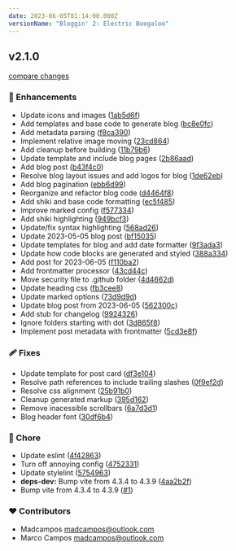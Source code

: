 ```yaml
---
date: 2023-06-05T01:14:00.000Z
versionName: "Bloggin' 2: Electric Boogaloo"
---
```

## v2.1.0

[compare changes](https://github.com/madcampos/madcampos.github.io/compare/v2.0.0...v2.1.0)

### 🚀 Enhancements

- Update icons and images ([1ab5d6f](https://github.com/madcampos/madcampos.github.io/commit/1ab5d6f))
- Add templates and base code to generate blog ([bc8e0fc](https://github.com/madcampos/madcampos.github.io/commit/bc8e0fc))
- Add metadata parsing ([f8ca390](https://github.com/madcampos/madcampos.github.io/commit/f8ca390))
- Implement relative image moving ([23cd864](https://github.com/madcampos/madcampos.github.io/commit/23cd864))
- Add cleanup before building ([11b79b6](https://github.com/madcampos/madcampos.github.io/commit/11b79b6))
- Update template and include blog pages ([2b86aad](https://github.com/madcampos/madcampos.github.io/commit/2b86aad))
- Add blog post ([b43f4c0](https://github.com/madcampos/madcampos.github.io/commit/b43f4c0))
- Resolve blog layout issues and add logos for blog ([1de62eb](https://github.com/madcampos/madcampos.github.io/commit/1de62eb))
- Add blog pagination ([ebb6d99](https://github.com/madcampos/madcampos.github.io/commit/ebb6d99))
- Reorganize and refactor blog code ([d4464f8](https://github.com/madcampos/madcampos.github.io/commit/d4464f8))
- Add shiki and base code formatting ([ec5f485](https://github.com/madcampos/madcampos.github.io/commit/ec5f485))
- Improve marked config ([f577334](https://github.com/madcampos/madcampos.github.io/commit/f577334))
- Add shiki highlighting ([949bcf3](https://github.com/madcampos/madcampos.github.io/commit/949bcf3))
- Update/fix syntax highlighting ([568ad26](https://github.com/madcampos/madcampos.github.io/commit/568ad26))
- Update 2023-05-05 blog post ([bf15035](https://github.com/madcampos/madcampos.github.io/commit/bf15035))
- Update templates for blog and add date formatter ([9f3ada3](https://github.com/madcampos/madcampos.github.io/commit/9f3ada3))
- Update how code blocks are generated and styled ([388a334](https://github.com/madcampos/madcampos.github.io/commit/388a334))
- Add post for 2023-06-05 ([f110ba2](https://github.com/madcampos/madcampos.github.io/commit/f110ba2))
- Add frontmatter processor ([43cd44c](https://github.com/madcampos/madcampos.github.io/commit/43cd44c))
- Move security file to .github folder ([4d4662d](https://github.com/madcampos/madcampos.github.io/commit/4d4662d))
- Update heading css ([fb3cee8](https://github.com/madcampos/madcampos.github.io/commit/fb3cee8))
- Update marked options ([73d9d9d](https://github.com/madcampos/madcampos.github.io/commit/73d9d9d))
- Update blog post from  2023-06-05 ([562300c](https://github.com/madcampos/madcampos.github.io/commit/562300c))
- Add stub for changelog ([9924326](https://github.com/madcampos/madcampos.github.io/commit/9924326))
- Ignore folders starting with dot ([3d865f8](https://github.com/madcampos/madcampos.github.io/commit/3d865f8))
- Implement post metadata with frontmatter ([5cd3e8f](https://github.com/madcampos/madcampos.github.io/commit/5cd3e8f))

### 🩹 Fixes

- Update template for post card ([df3e104](https://github.com/madcampos/madcampos.github.io/commit/df3e104))
- Resolve path references to include trailing slashes ([0f9ef2d](https://github.com/madcampos/madcampos.github.io/commit/0f9ef2d))
- Resolve css alignment ([25b91b0](https://github.com/madcampos/madcampos.github.io/commit/25b91b0))
- Cleanup generated markup ([395d162](https://github.com/madcampos/madcampos.github.io/commit/395d162))
- Remove inacessible scrollbars ([6a7d3d1](https://github.com/madcampos/madcampos.github.io/commit/6a7d3d1))
- Blog header font ([30df6b4](https://github.com/madcampos/madcampos.github.io/commit/30df6b4))

### 🏡 Chore

- Update eslint ([4f42863](https://github.com/madcampos/madcampos.github.io/commit/4f42863))
- Turn off annoying config ([4752331](https://github.com/madcampos/madcampos.github.io/commit/4752331))
- Update stylelint ([5754963](https://github.com/madcampos/madcampos.github.io/commit/5754963))
- **deps-dev:** Bump vite from 4.3.4 to 4.3.9 ([4aa2b2f](https://github.com/madcampos/madcampos.github.io/commit/4aa2b2f))
- Bump vite from 4.3.4 to 4.3.9 ([#1](https://github.com/madcampos/madcampos.github.io/pull/1))

### ❤️ Contributors

- Madcampos <madcampos@outlook.com>
- Marco Campos <madcampos@outlook.com>
